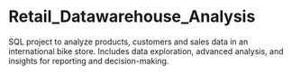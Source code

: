# Retail_Datawarehouse_Analysis
SQL project to analyze products, customers and sales data in an international bike store.
Includes data exploration, advanced analysis, and insights for reporting and decision-making.
